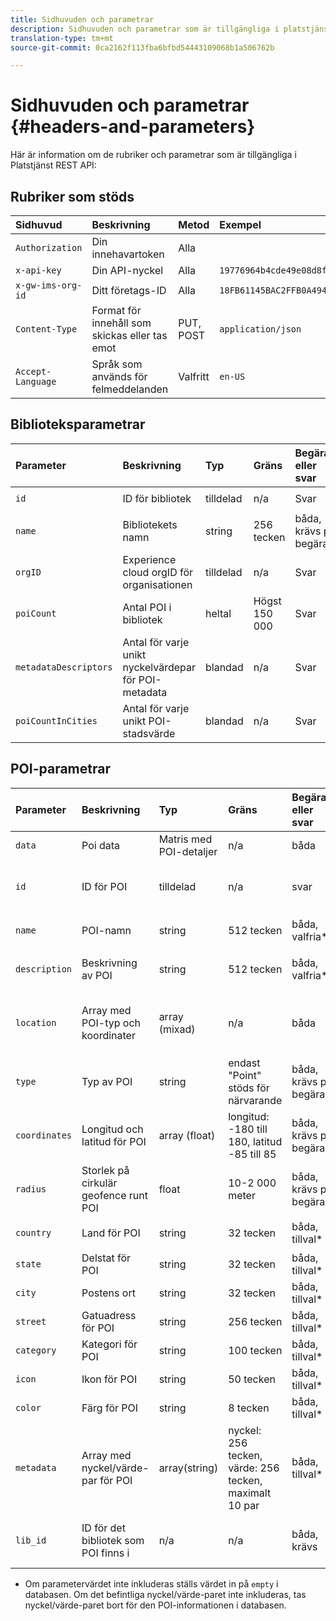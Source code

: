 ```yaml
---
title: Sidhuvuden och parametrar
description: Sidhuvuden och parametrar som är tillgängliga i platstjänstens REST-API:er.
translation-type: tm+mt
source-git-commit: 0ca2162f113fba6bfbd54443109068b1a506762b

---
```



# Sidhuvuden och parametrar {#headers-and-parameters}

Här är information om de rubriker och parametrar som är tillgängliga i Platstjänst REST API:

## Rubriker som stöds

| Sidhuvud | Beskrivning | Metod | Exempel |
| :--- | :--- | :--- | :--- |
| `Authorization` | Din innehavartoken | Alla |  |
| `x-api-key` | Din API-nyckel | Alla | `19776964b4cde49e08d8f62e5824f777b` |
| `x-gw-ims-org-id` | Ditt företags-ID | Alla | `18FB61145BAC2FFB0A494777@AdobeOrg` |
| `Content-Type` | Format för innehåll som skickas eller tas emot | PUT, POST | `application/json` |
| `Accept-Language` | Språk som används för felmeddelanden | Valfritt | `en-US` |

## Biblioteksparametrar

| Parameter | Beskrivning | Typ | Gräns | Begäran eller svar | Exempel |
| :--- | :--- | :--- | :--- | :--- | :--- |
| `id` | ID för bibliotek | tilldelad | n/a | Svar | `"id": "b2488788-2d2a-462b-b1a2-305272777dda"` |
| `name` | Bibliotekets namn | string | 256 tecken | båda, krävs på begäran | `"name": "Amazing Places"` |
| `orgID` | Experience cloud orgID för organisationen | tilldelad | n/a | Svar | `"orgID": "777F20F55BACA09E0A495D8F@AdobeOrg"` |
| `poiCount` | Antal POI i bibliotek | heltal | Högst 150 000 | Svar | `"poiCount": 25149` |
| `metadataDescriptors` | Antal för varje unikt nyckelvärdepar för POI-metadata | blandad | n/a | Svar |  |
| `poiCountInCities` | Antal för varje unikt POI-stadsvärde | blandad | n/a | Svar |  |

## POI-parametrar

| Parameter | Beskrivning | Typ | Gräns | Begäran eller svar | Exempel |
| :--- | :--- | :--- | :--- | :--- | :--- |
| `data` | Poi data | Matris med POI-detaljer | n/a | båda |  |
| `id` | ID för POI | tilldelad | n/a | svar | `"id": "1455462b-7f9c-4220-9f42-5bbce777a0d1"` |
| `name` | POI-namn | string | 512 tecken | båda, valfria\* | `"name": "My Favorite Place"` |
| `description` | Beskrivning av POI | string | 512 tecken | båda, valfria\* | `"description": "This is a very good place."` |
| `location` | Array med POI-typ och koordinater | array (mixad) | n/a | båda | `"location": {"type": "Point", "coordinates": [-122.201007, 37.604713]` |
| `type` | Typ av POI | string | endast &quot;Point&quot; stöds för närvarande | båda, krävs på begäran | `"type": "Point"` |
| `coordinates` | Longitud och latitud för POI | array (float) | longitud: -180 till 180, latitud -85 till 85 | båda, krävs på begäran | `"coordinates": [-122.201007, 37.604713]` |
| `radius` | Storlek på cirkulär geofence runt POI | float | 10-2 000 meter | båda, krävs på begäran | `"radius": 100` |
| `country` | Land för POI | string | 32 tecken | båda, tillval* | `"country": "United States"` |
| `state` | Delstat för POI | string | 32 tecken | båda, tillval* | `"state": "California"` |
| `city` | Postens ort | string | 32 tecken | båda, tillval* | `"city": "San Jose"` |
| `street` | Gatuadress för POI | string | 256 tecken | båda, tillval* | `"street": "122 Woz Way"` |
| `category` | Kategori för POI | string | 100 tecken | båda, tillval* | `"category": "cafe"` |
| `icon` | Ikon för POI | string | 50 tecken | båda, tillval* | `"icon": "star"` |
| `color` | Färg för POI | string | 8 tecken | båda, tillval* | `"color": "blue"` |
| `metadata` | Array med nyckel/värde-par för POI | array(string) | nyckel: 256 tecken, värde: 256 tecken, maximalt 10 par | båda, tillval* | `"metadata": {"region": "Equator"}` |
| `lib_id` | ID för det bibliotek som POI finns i | n/a | n/a | båda, krävs | `"lib_id": "ac7a0b25-c6c2-43ba-bbc6-2b1777b80fe9"` |

* Om parametervärdet inte inkluderas ställs värdet in på `empty` i databasen. Om det befintliga nyckel/värde-paret inte inkluderas, tas nyckel/värde-paret bort för den POI-informationen i databasen.

